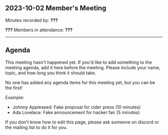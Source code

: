 ## 2023-10-02 Member's Meeting

Minutes recorded by: **???**

**???** Members in attendance: **???**

---

## Agenda

This meeting hasn't happened yet.
If you'd like to add something to the meeting agenda, add it here before the meeting.
Please include your name, topic, and how long you think it should take.

No one has added any agenda items for this meeting yet, but you can be the first!

Example:
- Johnny Appleseed: Fake proposal for cider press (10 minutes)
- Ada Lovelace: Fake announcement for hacker fair (5 minutes)

If you don't know how to edit this page, please ask someone on discord or the mailing list to do it for you.
